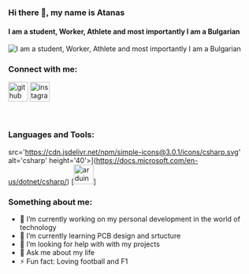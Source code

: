 ### Hi there 👋, my name is Atanas 
#### I am a student, Worker, Athlete and most importantly I am a Bulgarian
![I am a student, Worker, Athlete and most importantly I am a Bulgarian](https://arturssmirnovs.github.io/github-profile-readme-generator/images/banner.png)

### Connect with me:

[<img src='https://cdn.jsdelivr.net/npm/simple-icons@3.0.1/icons/github.svg' alt='github' height='40'>](https://github.com/Atanas18-mg)  [<img src='https://cdn.jsdelivr.net/npm/simple-icons@3.0.1/icons/instagram.svg' alt='instagram' height='40'>](https://www.instagram.com/ovcharov_18/)

<br />

### Languages and Tools:

src='https://cdn.jsdelivr.net/npm/simple-icons@3.0.1/icons/csharp.svg' alt='csharp' height='40'>](https://docs.microsoft.com/en-us/dotnet/csharp/) 
 [<img src='https://cdn.jsdelivr.net/npm/simple-icons@3.0.1/icons/arduino.svg' alt='arduino' height='40'>]

### Something about me:
- 🔭 I’m currently working on my personal development in the world of technology 
- 🌱 I’m currently learning PCB design and srtucture 
- 🤔 I’m looking for help with  with my projects 
- 💬 Ask me about  my life 
- ⚡ Fun fact: Loving football and F1 


